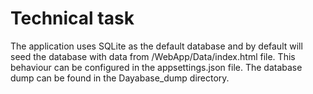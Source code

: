# Technical task

The application uses SQLite as the default database and by default will seed the database with data from /WebApp/Data/index.html file. This behaviour can be configured in the appsettings.json file. The database dump can be found in the Dayabase_dump directory.

